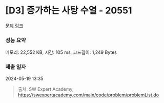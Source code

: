 # [D3] 증가하는 사탕 수열 - 20551 

[문제 링크](https://swexpertacademy.com/main/code/problem/problemDetail.do?contestProbId=AY4XhKTKU0IDFARM) 

### 성능 요약

메모리: 22,552 KB, 시간: 105 ms, 코드길이: 1,249 Bytes

### 제출 일자

2024-05-19 13:35



> 출처: SW Expert Academy, https://swexpertacademy.com/main/code/problem/problemList.do